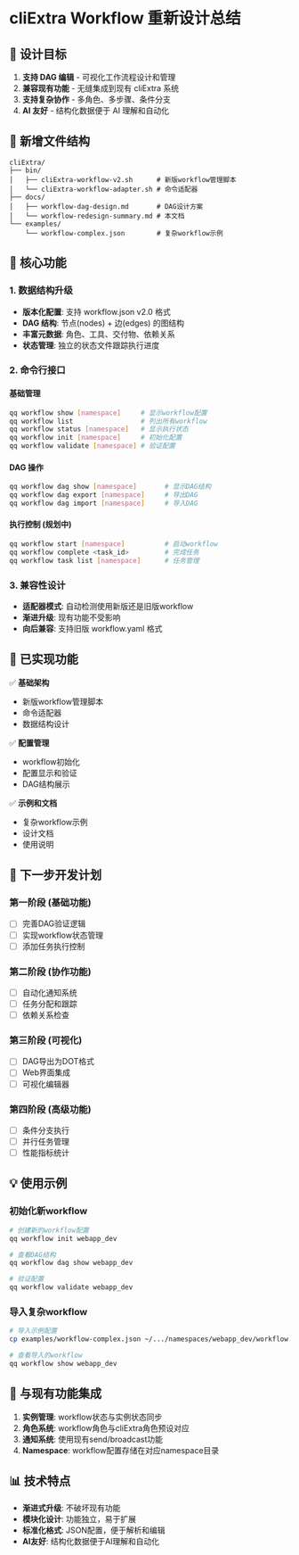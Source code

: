 # cliExtra Workflow 重新设计总结

## 🎯 设计目标

1. **支持 DAG 编辑** - 可视化工作流程设计和管理
2. **兼容现有功能** - 无缝集成到现有 cliExtra 系统
3. **支持复杂协作** - 多角色、多步骤、条件分支
4. **AI 友好** - 结构化数据便于 AI 理解和自动化

## 📁 新增文件结构

```
cliExtra/
├── bin/
│   ├── cliExtra-workflow-v2.sh      # 新版workflow管理脚本
│   └── cliExtra-workflow-adapter.sh # 命令适配器
├── docs/
│   ├── workflow-dag-design.md       # DAG设计方案
│   └── workflow-redesign-summary.md # 本文档
└── examples/
    └── workflow-complex.json        # 复杂workflow示例
```

## 🔧 核心功能

### 1. 数据结构升级
- **版本化配置**: 支持 workflow.json v2.0 格式
- **DAG 结构**: 节点(nodes) + 边(edges) 的图结构
- **丰富元数据**: 角色、工具、交付物、依赖关系
- **状态管理**: 独立的状态文件跟踪执行进度

### 2. 命令行接口

#### 基础管理
```bash
qq workflow show [namespace]     # 显示workflow配置
qq workflow list                 # 列出所有workflow
qq workflow status [namespace]   # 显示执行状态
qq workflow init [namespace]     # 初始化配置
qq workflow validate [namespace] # 验证配置
```

#### DAG 操作
```bash
qq workflow dag show [namespace]       # 显示DAG结构
qq workflow dag export [namespace]     # 导出DAG
qq workflow dag import [namespace]     # 导入DAG
```

#### 执行控制 (规划中)
```bash
qq workflow start [namespace]          # 启动workflow
qq workflow complete <task_id>         # 完成任务
qq workflow task list [namespace]      # 任务管理
```

### 3. 兼容性设计
- **适配器模式**: 自动检测使用新版还是旧版workflow
- **渐进升级**: 现有功能不受影响
- **向后兼容**: 支持旧版 workflow.yaml 格式

## 🚀 已实现功能

✅ **基础架构**
- 新版workflow管理脚本
- 命令适配器
- 数据结构设计

✅ **配置管理**
- workflow初始化
- 配置显示和验证
- DAG结构展示

✅ **示例和文档**
- 复杂workflow示例
- 设计文档
- 使用说明

## 🔄 下一步开发计划

### 第一阶段 (基础功能)
- [ ] 完善DAG验证逻辑
- [ ] 实现workflow状态管理
- [ ] 添加任务执行控制

### 第二阶段 (协作功能)
- [ ] 自动化通知系统
- [ ] 任务分配和跟踪
- [ ] 依赖关系检查

### 第三阶段 (可视化)
- [ ] DAG导出为DOT格式
- [ ] Web界面集成
- [ ] 可视化编辑器

### 第四阶段 (高级功能)
- [ ] 条件分支执行
- [ ] 并行任务管理
- [ ] 性能指标统计

## 💡 使用示例

### 初始化新workflow
```bash
# 创建新的workflow配置
qq workflow init webapp_dev

# 查看DAG结构
qq workflow dag show webapp_dev

# 验证配置
qq workflow validate webapp_dev
```

### 导入复杂workflow
```bash
# 导入示例配置
cp examples/workflow-complex.json ~/.../namespaces/webapp_dev/workflow.json

# 查看导入的workflow
qq workflow show webapp_dev
```

## 🔗 与现有功能集成

1. **实例管理**: workflow状态与实例状态同步
2. **角色系统**: workflow角色与cliExtra角色预设对应  
3. **通知系统**: 使用现有send/broadcast功能
4. **Namespace**: workflow配置存储在对应namespace目录

## 📊 技术特点

- **渐进式升级**: 不破坏现有功能
- **模块化设计**: 功能独立，易于扩展
- **标准化格式**: JSON配置，便于解析和编辑
- **AI友好**: 结构化数据便于AI理解和自动化

